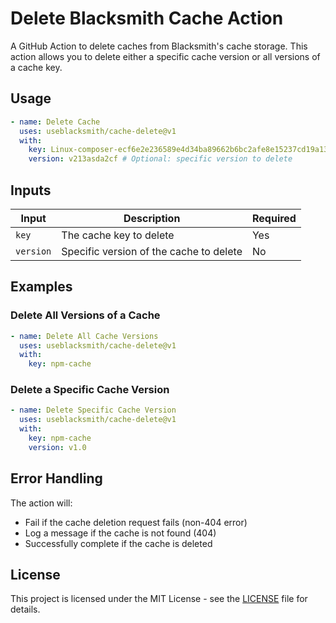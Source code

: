 # Delete Blacksmith Cache Action

A GitHub Action to delete caches from Blacksmith's cache storage. This action allows you to delete either a specific cache version or all versions of a cache key.

## Usage

```yaml
- name: Delete Cache
  uses: useblacksmith/cache-delete@v1
  with:
    key: Linux-composer-ecf6e2e236589e4d34ba89662b6bc2afe8e15237cd19a13df9dc0cb599ff4826
    version: v213asda2cf # Optional: specific version to delete
```

## Inputs

| Input     | Description                             | Required |
| --------- | --------------------------------------- | -------- |
| `key`     | The cache key to delete                 | Yes      |
| `version` | Specific version of the cache to delete | No       |

## Examples

### Delete All Versions of a Cache

```yaml
- name: Delete All Cache Versions
  uses: useblacksmith/cache-delete@v1
  with:
    key: npm-cache
```

### Delete a Specific Cache Version

```yaml
- name: Delete Specific Cache Version
  uses: useblacksmith/cache-delete@v1
  with:
    key: npm-cache
    version: v1.0
```

## Error Handling

The action will:

- Fail if the cache deletion request fails (non-404 error)
- Log a message if the cache is not found (404)
- Successfully complete if the cache is deleted

## License

This project is licensed under the MIT License - see the [LICENSE](LICENSE) file for details.

